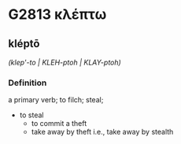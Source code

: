 # G2813 κλέπτω

## kléptō

_(klep'-to | KLEH-ptoh | KLAY-ptoh)_

### Definition

a primary verb; to filch; steal; 

- to steal
  - to commit a theft
  - take away by theft i.e., take away by stealth
